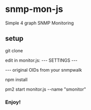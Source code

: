 # snmp-mon-js
Simple 4 graph SNMP Monitoring
## setup

git clone 

edit in monitor.js:
 --- SETTINGS ---
 
 --- original OIDs from your snmpwalk

npm install 

pm2 start monitor.js --name "smonitor" 

### Enjoy!
